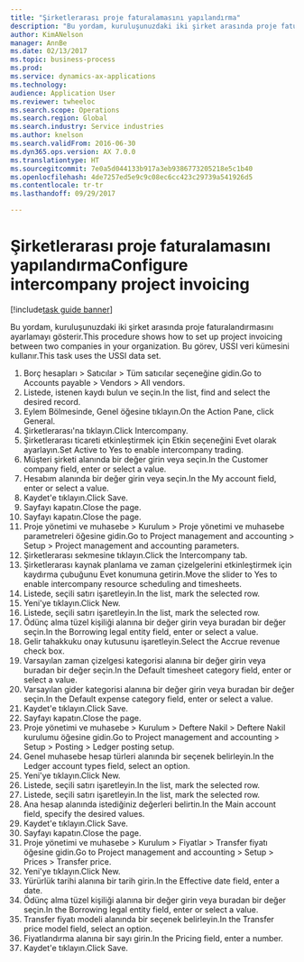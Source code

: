 ```yaml
--- 
title: "Şirketlerarası proje faturalamasını yapılandırma"
description: "Bu yordam, kuruluşunuzdaki iki şirket arasında proje faturalandırmasını ayarlamayı gösterir."
author: KimANelson
manager: AnnBe
ms.date: 02/13/2017
ms.topic: business-process
ms.prod: 
ms.service: dynamics-ax-applications
ms.technology: 
audience: Application User
ms.reviewer: twheeloc
ms.search.scope: Operations
ms.search.region: Global
ms.search.industry: Service industries
ms.author: knelson
ms.search.validFrom: 2016-06-30
ms.dyn365.ops.version: AX 7.0.0
ms.translationtype: HT
ms.sourcegitcommit: 7e0a5d044133b917a3eb9386773205218e5c1b40
ms.openlocfilehash: 4de7257ed5e9c9c08ec6cc423c29739a541926d5
ms.contentlocale: tr-tr
ms.lasthandoff: 09/29/2017

---
```

# <a name="configure-intercompany-project-invoicing"></a><span data-ttu-id="9b98d-103">Şirketlerarası proje faturalamasını yapılandırma</span><span class="sxs-lookup"><span data-stu-id="9b98d-103">Configure intercompany project invoicing</span></span>

[!include[task guide banner](../../includes/task-guide-banner.md)]

<span data-ttu-id="9b98d-104">Bu yordam, kuruluşunuzdaki iki şirket arasında proje faturalandırmasını ayarlamayı gösterir.</span><span class="sxs-lookup"><span data-stu-id="9b98d-104">This procedure shows how to set up project invoicing between two companies in your organization.</span></span> <span data-ttu-id="9b98d-105">Bu görev, USSI veri kümesini kullanır.</span><span class="sxs-lookup"><span data-stu-id="9b98d-105">This task uses the USSI data set.</span></span>

1. <span data-ttu-id="9b98d-106">Borç hesapları > Satıcılar > Tüm satıcılar seçeneğine gidin.</span><span class="sxs-lookup"><span data-stu-id="9b98d-106">Go to Accounts payable > Vendors > All vendors.</span></span>
2. <span data-ttu-id="9b98d-107">Listede, istenen kaydı bulun ve seçin.</span><span class="sxs-lookup"><span data-stu-id="9b98d-107">In the list, find and select the desired record.</span></span>
3. <span data-ttu-id="9b98d-108">Eylem Bölmesinde, Genel öğesine tıklayın.</span><span class="sxs-lookup"><span data-stu-id="9b98d-108">On the Action Pane, click General.</span></span>
4. <span data-ttu-id="9b98d-109">Şirketlerarası'na tıklayın.</span><span class="sxs-lookup"><span data-stu-id="9b98d-109">Click Intercompany.</span></span>
5. <span data-ttu-id="9b98d-110">Şirketlerarası ticareti etkinleştirmek için Etkin seçeneğini Evet olarak ayarlayın.</span><span class="sxs-lookup"><span data-stu-id="9b98d-110">Set Active to Yes to enable intercompany trading.</span></span>
6. <span data-ttu-id="9b98d-111">Müşteri şirketi alanında bir değer girin veya seçin.</span><span class="sxs-lookup"><span data-stu-id="9b98d-111">In the Customer company field, enter or select a value.</span></span>
7. <span data-ttu-id="9b98d-112">Hesabım alanında bir değer girin veya seçin.</span><span class="sxs-lookup"><span data-stu-id="9b98d-112">In the My account field, enter or select a value.</span></span>
8. <span data-ttu-id="9b98d-113">Kaydet'e tıklayın.</span><span class="sxs-lookup"><span data-stu-id="9b98d-113">Click Save.</span></span>
9. <span data-ttu-id="9b98d-114">Sayfayı kapatın.</span><span class="sxs-lookup"><span data-stu-id="9b98d-114">Close the page.</span></span>
10. <span data-ttu-id="9b98d-115">Sayfayı kapatın.</span><span class="sxs-lookup"><span data-stu-id="9b98d-115">Close the page.</span></span>
11. <span data-ttu-id="9b98d-116">Proje yönetimi ve muhasebe > Kurulum > Proje yönetimi ve muhasebe parametreleri öğesine gidin.</span><span class="sxs-lookup"><span data-stu-id="9b98d-116">Go to Project management and accounting > Setup > Project management and accounting parameters.</span></span>
12. <span data-ttu-id="9b98d-117">Şirketlerarası sekmesine tıklayın.</span><span class="sxs-lookup"><span data-stu-id="9b98d-117">Click the Intercompany tab.</span></span>
13. <span data-ttu-id="9b98d-118">Şirketlerarası kaynak planlama ve zaman çizelgelerini etkinleştirmek için kaydırma çubuğunu Evet konumuna getirin.</span><span class="sxs-lookup"><span data-stu-id="9b98d-118">Move the slider to Yes to enable intercompany resource scheduling and timesheets.</span></span>
14. <span data-ttu-id="9b98d-119">Listede, seçili satırı işaretleyin.</span><span class="sxs-lookup"><span data-stu-id="9b98d-119">In the list, mark the selected row.</span></span>
15. <span data-ttu-id="9b98d-120">Yeni'ye tıklayın.</span><span class="sxs-lookup"><span data-stu-id="9b98d-120">Click New.</span></span>
16. <span data-ttu-id="9b98d-121">Listede, seçili satırı işaretleyin.</span><span class="sxs-lookup"><span data-stu-id="9b98d-121">In the list, mark the selected row.</span></span>
17. <span data-ttu-id="9b98d-122">Ödünç alma tüzel kişiliği alanına bir değer girin veya buradan bir değer seçin.</span><span class="sxs-lookup"><span data-stu-id="9b98d-122">In the Borrowing legal entity field, enter or select a value.</span></span>
18. <span data-ttu-id="9b98d-123">Gelir tahakkuku onay kutusunu işaretleyin.</span><span class="sxs-lookup"><span data-stu-id="9b98d-123">Select the Accrue revenue check box.</span></span>
19. <span data-ttu-id="9b98d-124">Varsayılan zaman çizelgesi kategorisi alanına bir değer girin veya buradan bir değer seçin.</span><span class="sxs-lookup"><span data-stu-id="9b98d-124">In the Default timesheet category field, enter or select a value.</span></span>
20. <span data-ttu-id="9b98d-125">Varsayılan gider kategorisi alanına bir değer girin veya buradan bir değer seçin.</span><span class="sxs-lookup"><span data-stu-id="9b98d-125">In the Default expense category field, enter or select a value.</span></span>
21. <span data-ttu-id="9b98d-126">Kaydet'e tıklayın.</span><span class="sxs-lookup"><span data-stu-id="9b98d-126">Click Save.</span></span>
22. <span data-ttu-id="9b98d-127">Sayfayı kapatın.</span><span class="sxs-lookup"><span data-stu-id="9b98d-127">Close the page.</span></span>
23. <span data-ttu-id="9b98d-128">Proje yönetimi ve muhasebe > Kurulum > Deftere Nakil > Deftere Nakil kurulumu öğesine gidin.</span><span class="sxs-lookup"><span data-stu-id="9b98d-128">Go to Project management and accounting > Setup > Posting > Ledger posting setup.</span></span>
24. <span data-ttu-id="9b98d-129">Genel muhasebe hesap türleri alanında bir seçenek belirleyin.</span><span class="sxs-lookup"><span data-stu-id="9b98d-129">In the Ledger account types field, select an option.</span></span>
25. <span data-ttu-id="9b98d-130">Yeni'ye tıklayın.</span><span class="sxs-lookup"><span data-stu-id="9b98d-130">Click New.</span></span>
26. <span data-ttu-id="9b98d-131">Listede, seçili satırı işaretleyin.</span><span class="sxs-lookup"><span data-stu-id="9b98d-131">In the list, mark the selected row.</span></span>
27. <span data-ttu-id="9b98d-132">Listede, seçili satırı işaretleyin.</span><span class="sxs-lookup"><span data-stu-id="9b98d-132">In the list, mark the selected row.</span></span>
28. <span data-ttu-id="9b98d-133">Ana hesap alanında istediğiniz değerleri belirtin.</span><span class="sxs-lookup"><span data-stu-id="9b98d-133">In the Main account field, specify the desired values.</span></span>
29. <span data-ttu-id="9b98d-134">Kaydet'e tıklayın.</span><span class="sxs-lookup"><span data-stu-id="9b98d-134">Click Save.</span></span>
30. <span data-ttu-id="9b98d-135">Sayfayı kapatın.</span><span class="sxs-lookup"><span data-stu-id="9b98d-135">Close the page.</span></span>
31. <span data-ttu-id="9b98d-136">Proje yönetimi ve muhasebe > Kurulum > Fiyatlar > Transfer fiyatı öğesine gidin.</span><span class="sxs-lookup"><span data-stu-id="9b98d-136">Go to Project management and accounting > Setup > Prices > Transfer price.</span></span>
32. <span data-ttu-id="9b98d-137">Yeni'ye tıklayın.</span><span class="sxs-lookup"><span data-stu-id="9b98d-137">Click New.</span></span>
33. <span data-ttu-id="9b98d-138">Yürürlük tarihi alanına bir tarih girin.</span><span class="sxs-lookup"><span data-stu-id="9b98d-138">In the Effective date field, enter a date.</span></span>
34. <span data-ttu-id="9b98d-139">Ödünç alma tüzel kişiliği alanına bir değer girin veya buradan bir değer seçin.</span><span class="sxs-lookup"><span data-stu-id="9b98d-139">In the Borrowing legal entity field, enter or select a value.</span></span>
35. <span data-ttu-id="9b98d-140">Transfer fiyatı modeli alanında bir seçenek belirleyin.</span><span class="sxs-lookup"><span data-stu-id="9b98d-140">In the Transfer price model field, select an option.</span></span>
36. <span data-ttu-id="9b98d-141">Fiyatlandırma alanına bir sayı girin.</span><span class="sxs-lookup"><span data-stu-id="9b98d-141">In the Pricing field, enter a number.</span></span>
37. <span data-ttu-id="9b98d-142">Kaydet'e tıklayın.</span><span class="sxs-lookup"><span data-stu-id="9b98d-142">Click Save.</span></span>


